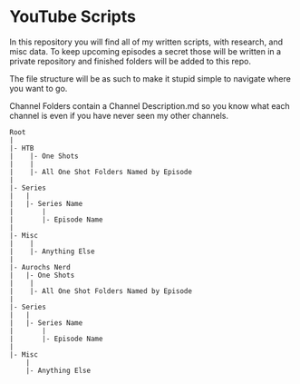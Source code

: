 # YouTube Scripts

In this repository you will find all of my written scripts, with research, and misc data. To keep upcoming episodes a secret those will be written in a private repository and finished folders will be added to this repo.

The file structure will be as such to make it stupid simple to navigate where you want to go.

Channel Folders contain a Channel Description.md so you know what each channel is even if you have never seen my other channels.

```
Root
|
|- HTB
|    |- One Shots
|    |
|    |- All One Shot Folders Named by Episode
|
|- Series
|   |
|   |- Series Name
|       |
|       |- Episode Name
|
|- Misc
|    |
|    |- Anything Else
|
|- Aurochs Nerd
|   |- One Shots
|    |
|    |- All One Shot Folders Named by Episode
|
|- Series
|   |
|   |- Series Name
|       |
|       |- Episode Name
|
|- Misc
    |
    |- Anything Else
 ```